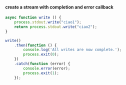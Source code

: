 #### create a stream with completion and error callback
```js
async function write () {
    process.stdout.write("ciao1");
    return process.stdout.write("ciao2");
}

write()
    .then(function () {
        console.log('All writes are now complete.');
        process.exit(0);
    })
    .catch(function (error) {
        console.error(error);
        process.exit(1);
    });

```